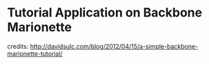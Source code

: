# Tutorial Application on Backbone Marionette
credits: http://davidsulc.com/blog/2012/04/15/a-simple-backbone-marionette-tutorial/